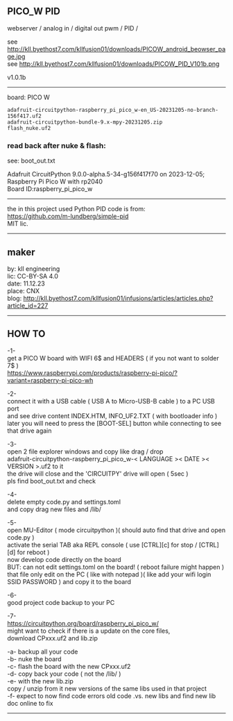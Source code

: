 
## PICO_W PID

webserver / analog in / digital out pwm / PID /

see http://kll.byethost7.com/kllfusion01/downloads/PICOW_android_beowser_page.jpg</br>
see http://kll.byethost7.com/kllfusion01/downloads/PICOW_PID_V101b.png</br>

v1.0.1b
_______________________________

board: PICO W
```OS: Circuit Python
adafruit-circuitpython-raspberry_pi_pico_w-en_US-20231205-no-branch-156f417.uf2
adafruit-circuitpython-bundle-9.x-mpy-20231205.zip
flash_nuke.uf2
```

### read back after nuke & flash:

see: boot_out.txt

Adafruit CircuitPython 9.0.0-alpha.5-34-g156f417f70 on 2023-12-05;</br>
Raspberry Pi Pico W with rp2040</br>
Board ID:raspberry_pi_pico_w</br>

______________________________

the in this project used Python PID code is from:</br>
https://github.com/m-lundberg/simple-pid</br>
MIT lic.

_______________________________

## maker

by: kll engineering</br>
lic: CC-BY-SA 4.0</br>
date: 11.12.23</br>
place: CNX</br>
blog: http://kll.byethost7.com/kllfusion01/infusions/articles/articles.php?article_id=227

_______________________________

## HOW TO

-1-</br>
get a PICO W board with WIFI 6$ and HEADERS ( if you not want to solder 7$ )</br>
https://www.raspberrypi.com/products/raspberry-pi-pico/?variant=raspberry-pi-pico-wh

-2-</br>
connect it with a USB cable ( USB A to Micro-USB-B cable ) to a PC USB port</br>
and see drive content INDEX.HTM, INFO_UF2.TXT ( with bootloader info )</br>
later you will need to press the [BOOT-SEL] button while connecting to see that drive again

-3-</br>
open 2 file explorer windows and copy like drag / drop</br>
adafruit-circuitpython-raspberry_pi_pico_w-< LANGUAGE >< DATE >< VERSION >.uf2 to it</br>
the drive will close and the 'CIRCUITPY' drive will open ( 5sec )</br>
pls find boot_out.txt and check

-4-</br>
delete empty code.py and settings.toml</br>
and copy drag new files and /lib/

-5-</br>
open MU-Editor ( mode circuitpython )( should auto find that drive and open code.py )</br>
activate the serial TAB aka REPL console ( use [CTRL][c] for stop / [CTRL][d] for reboot )</br>
now develop code directly on the board</br>
BUT: can not edit settings.toml on the board! ( reboot failure might happen )</br>
that file only edit on the PC ( like with notepad )( like add your wifi login SSID PASSWORD ) and copy it to the board

-6-</br>
good project code backup to your PC

-7-</br>
https://circuitpython.org/board/raspberry_pi_pico_w/</br>
might want to check if there is a update on the core files,</br>
download CPxxx.uf2 and lib.zip

-a- backup all your code</br>
-b- nuke the board</br>
-c- flash the board with the new CPxxx.uf2</br>
-d- copy back your code ( not the /lib/ )</br>
-e- with the new lib.zip</br>
copy / unzip from it new versions of the same libs used in that project</br>
-f- expect to now find code errors old code .vs. new libs and find new lib doc online to fix</br>
 
  

_______________________________
